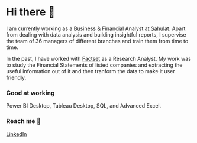 
# Hi there 👋
I am currently working as a Business & Financial Analyst at [Sahulat][1]. Apart from dealing with data analysis and building insightful reports, I supervise the team of 36 managers of different branches and train them from time to time. 

In the past, I have worked with [Factset][2] as a Research Analyst. My work was to study the Financial Statements of listed companies and extracting the useful information out of it and then tranform the data to make it user friendly.

### Good at working
Power BI Desktop, Tableau Desktop, SQL, and Advanced Excel.

### Reach me 📲

[LinkedIn][3]


[1]: https://sahulathyd.org/ "Sahulat"
[2]: https://www.factset.com/ "Factset"
[3]: https://www.linkedin.com/in/uwaish-husain/ "LinkedIn"


